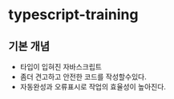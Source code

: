 # typescript-training

## 기본 개념
 - 타입이 입혀진 자바스크립트
 - 좀더 견고하고 안전한 코드를 작성할수있다.
 - 자동완성과 오류표시로 작업의 효율성이 높아진다.
